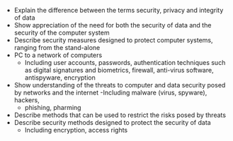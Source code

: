 - Explain the difference between the terms security,
privacy and integrity of data
- Show appreciation of the need for both the security
of data and the security of the computer system
- Describe security measures designed to protect
computer systems, ranging from the stand-alone
- PC to a network of computers
	- Including user accounts, passwords, authentication techniques such as digital signatures and biometrics, firewall, anti-virus software, antispyware, encryption
- Show understanding of the threats to computer and
data security posed by networks and the internet
	-Including malware (virus, spyware), hackers,
	- phishing, pharming
- Describe methods that can be used to restrict the
risks posed by threats
- Describe security methods designed to protect the
security of data
	- Including encryption, access rights